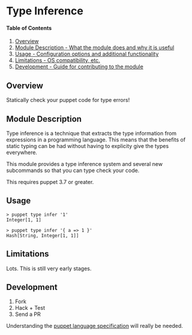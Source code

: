 # Type Inference

#### Table of Contents

1. [Overview](#overview)
2. [Module Description - What the module does and why it is useful](#module-description)
4. [Usage - Configuration options and additional functionality](#usage)
5. [Limitations - OS compatibility, etc.](#limitations)
6. [Development - Guide for contributing to the module](#development)

## Overview

Statically check your puppet code for type errors!

## Module Description

Type inference is a technique that extracts the type information from
expressions in a programming language. This means that the benefits of static
typing can be had without having to explicity give the types everywhere.

This module provides a type inference system and several new subcommands so
that you can type check your code.

This requires puppet 3.7 or greater.

## Usage

```
> puppet type infer '1'
Integer[1, 1]
```

```
> puppet type infer '{ a => 1 }'
Hash[String, Integer[1, 1]]
```

## Limitations

Lots. This is still very early stages.

## Development

1. Fork
2. Hack + Test
3. Send a PR

Understanding the [puppet language
specification](https://github.com/puppetlabs/puppet-specifications) will really
be needed.
